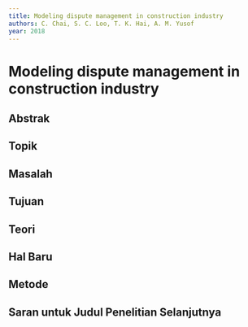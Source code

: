 ```yaml
---
title: Modeling dispute management in construction industry
authors: C. Chai, S. C. Loo, T. K. Hai, A. M. Yusof
year: 2018
---
```


# Modeling dispute management in construction industry

## Abstrak



## Topik



## Masalah



## Tujuan



## Teori



## Hal Baru



## Metode



## Saran untuk Judul Penelitian Selanjutnya